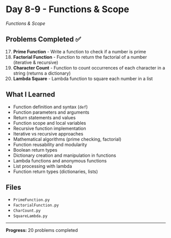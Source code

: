 # Day 8-9 - Functions & Scope

*Functions & Scope*

## Problems Completed ✅
17. **Prime Function** - Write a function to check if a number is prime
18. **Factorial Function** - Function to return the factorial of a number (iterative & recursive)
19. **Character Count** - Function to count occurrences of each character in a string (returns a dictionary)
20. **Lambda Square** - Lambda function to square each number in a list

## What I Learned
- Function definition and syntax (`def`)
- Function parameters and arguments
- Return statements and values
- Function scope and local variables
- Recursive function implementation
- Iterative vs recursive approaches
- Mathematical algorithms (prime checking, factorial)
- Function reusability and modularity
- Boolean return types
- Dictionary creation and manipulation in functions
- Lambda functions and anonymous functions
- List processing with lambda
- Function return types (dictionaries, lists)

## Files
- `PrimeFunction.py`
- `FactorialFunction.py`
- `CharCount.py`
- `SquareLambda.py`

---
**Progress:** 20 problems completed